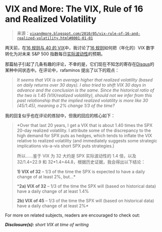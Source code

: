 <!--yml

category: 未分类

日期：2024-05-18 17:09:35

-->

# VIX and More: The VIX, Rule of 16 and Realized Volatility

> 来源：[`vixandmore.blogspot.com/2010/05/vix-rule-of-16-and-realized-volatility.html#0001-01-01`](http://vixandmore.blogspot.com/2010/05/vix-rule-of-16-and-realized-volatility.html#0001-01-01)

两天前，在[16 规则与 40 的 VIX](http://vixandmore.blogspot.com/2010/05/rule-of-16-and-vix-of-40.html)中，我讨论了[16 规则](http://vixandmore.blogspot.com/search/label/rule%20of%2016)如何把（年化的）VIX 数字转化为对未来 S&P 500 指数每日[实际波动性](http://vixandmore.blogspot.com/search/label/realized%20volatility)的预期。

那篇帖子引起了几条有趣的评论，不幸的是，它们现在不知怎的寄存在[Disqus](http://disqus.com/)的某种中间状态中。在评论中，rafaminos 提出了以下的观点：

> *It seems that VIX is on average higher that realized volatility (based on daily returns over 30 days). I also tried to shift VIX 30 days in advance and the conclusion is the same. Since the historical ratio of the two is 1.45 (VIX/realized volatility), should not we infer from this past relationship that the implied realized volatility is more like 30 (45/1.45), meaning a 2% change 1/3 of the time?*

我的回复似乎也在评论的炼狱中，但我的回应的核心如下：

> *Over that last 20 years, I get a VIX that is about 1.40 times the SPX 20-day realized volatility. I attribute some of the discrepancy to the high demand for SPX puts as hedges, which tends to inflate the VIX relative to realized volatility (and immediately suggests some strategic implications vis-a-vis short SPX puts strategies.)
> 
> 所以……鉴于 VIX 为 32 大约是 SPX 实际波动性的 1.4 倍，以及 32/1.4=22.9 和 32*1.4=44.8，根据历史证据，我会得出以下结论：
> 
> **1) VIX of 32** – 1/3 of the time the SPX is expected to have a daily change of at least 2%, but...*
> 
> ***2a) VIX of 32** – 1/3 of the time the SPX will (based on historical data) have a daily change of at least 1.4%
> 
> **2b) VIX of 45** – 1/3 of the time the SPX will (based on historical data) have a daily change of at least 2%*

For more on related subjects, readers are encouraged to check out:

***Disclosure(s):*** *short VIX at time of writing*
